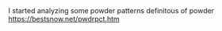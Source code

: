 

## 
I started analyzing some powder patterns
definitous of powder https://bestsnow.net/pwdrpct.htm